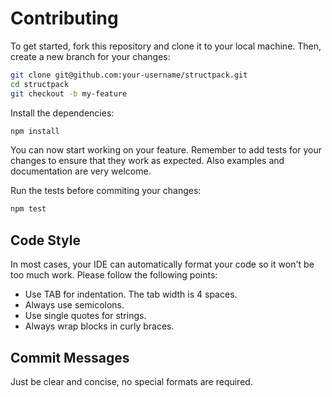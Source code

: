 # Contributing

To get started, fork this repository and clone it to your local machine. Then, create a new branch for your changes:

```bash
git clone git@github.com:your-username/structpack.git
cd structpack
git checkout -b my-feature
```

Install the dependencies:

```bash
npm install
```

You can now start working on your feature. Remember to add tests for your changes to ensure that they work as expected. Also examples and documentation are very welcome.

Run the tests before commiting your changes:

```bash
npm test
```

## Code Style

In most cases, your IDE can automatically format your code so it won't be too much work. Please follow the following points:

- Use TAB for indentation. The tab width is 4 spaces.
- Always use semicolons.
- Use single quotes for strings.
- Always wrap blocks in curly braces.

## Commit Messages

Just be clear and concise, no special formats are required.
